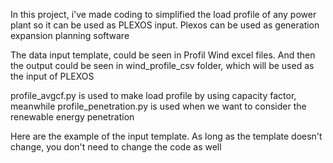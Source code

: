 In this project, i've made coding to simplified the load profile of any power plant so it can be used as PLEXOS input. Plexos can be used as generation expansion planning software

The data input template, could be seen in Profil Wind excel files. And then the output could be seen in wind_profile_csv folder, which will be used as the input of PLEXOS

profile_avgcf.py is used to make load profile by using capacity factor, meanwhile profile_penetration.py is used when we want to consider the renewable energy penetration

Here are the example of the input template. As long as the template doesn't change, you don't need to change the code as well
<!-- ![image alt text](insert image link) -->